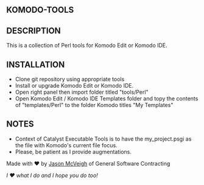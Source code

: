 KOMODO-TOOLS
---------------

DESCRIPTION
-----------

This is a collection of Perl tools for Komodo Edit or Komodo IDE.

INSTALLATION
------------

- Clone git repository using appropriate tools
- Install or upgrade Komodo Edit or Komodo IDE.
- Open right panel then import folder titled "tools/Perl"
- Open Komodo Edit / Komodo IDE Templates folder and topy the contents of "templates/Perl" to the folder Komodo titles "My Templates"

NOTES
-----
- Context of Catalyst Executable Tools is to have the my_project.psgi as the file with Komodo's current file focus.
- Please, be patient as I provide augmentations.


Made with ♥ by [Jason McVeigh](mailto:jmcveigh@outlook.com) of General Software Contracting

_I ♥ what I do and I hope you do too!_
